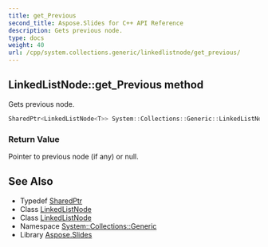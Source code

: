 ```yaml
---
title: get_Previous
second_title: Aspose.Slides for C++ API Reference
description: Gets previous node.
type: docs
weight: 40
url: /cpp/system.collections.generic/linkedlistnode/get_previous/
---
```

## LinkedListNode::get_Previous method


Gets previous node.

```cpp
SharedPtr<LinkedListNode<T>> System::Collections::Generic::LinkedListNode<T>::get_Previous() const
```


### Return Value

Pointer to previous node (if any) or null.

## See Also

* Typedef [SharedPtr](../../../system/sharedptr/)
* Class [LinkedListNode](../)
* Class [LinkedListNode](../)
* Namespace [System::Collections::Generic](../../)
* Library [Aspose.Slides](../../../)
